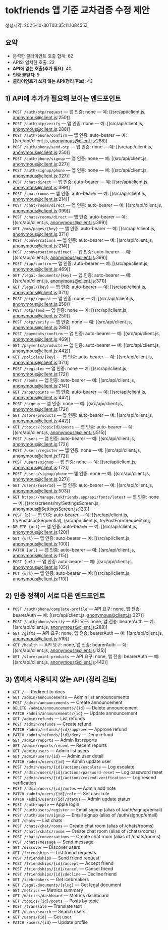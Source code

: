 # tokfriends 앱 기준 교차검증 수정 제안

생성시각: 2025-10-30T03:35:11.108455Z

## 요약

- 분석한 클라이언트 호출 합계: 62
- API와 일치한 호출: 22
- **API에 없는 호출(추가 필요)**: 40
- **인증 불일치**: 5
- **클라이언트가 쓰지 않는 API(정리 후보)**: 43

## 1) API에 추가가 필요해 보이는 엔드포인트

- `POST /auth/otp/request` — 앱 인증: none — 예: [(src/api/client.js, anonymous@client.js:250)]
- `POST /auth/otp/verify` — 앱 인증: none — 예: [(src/api/client.js, anonymous@client.js:288)]
- `POST /auth/phone/confirm` — 앱 인증: auto-bearer — 예: [(src/api/client.js, anonymous@client.js:288)]
- `POST /auth/phone/send-otp` — 앱 인증: none — 예: [(src/api/client.js, anonymous@client.js:250)]
- `POST /auth/phone/signup` — 앱 인증: none — 예: [(src/api/client.js, anonymous@client.js:327)]
- `POST /auth/signup/phone` — 앱 인증: none — 예: [(src/api/client.js, anonymous@client.js:327)]
- `POST /chat/direct` — 앱 인증: auto-bearer — 예: [(src/api/client.js, anonymous@client.js:399)]
- `POST /chat/rooms` — 앱 인증: auto-bearer — 예: [(src/api/client.js, anonymous@client.js:214)]
- `POST /chat/rooms/direct` — 앱 인증: auto-bearer — 예: [(src/api/client.js, anonymous@client.js:399)]
- `POST /chats/rooms/direct` — 앱 인증: auto-bearer — 예: [(src/api/client.js, anonymous@client.js:399)]
- `GET /cms/pages/{key}` — 앱 인증: auto-bearer — 예: [(src/api/client.js, anonymous@client.js:371)]
- `POST /conversations` — 앱 인증: auto-bearer — 예: [(src/api/client.js, anonymous@client.js:214)]
- `POST /conversations/direct` — 앱 인증: auto-bearer — 예: [(src/api/client.js, anonymous@client.js:399)]
- `POST /iap/confirm` — 앱 인증: auto-bearer — 예: [(src/api/client.js, anonymous@client.js:469)]
- `GET /legal-documents/{key}` — 앱 인증: auto-bearer — 예: [(src/api/client.js, anonymous@client.js:371)]
- `GET /legal/{key}` — 앱 인증: auto-bearer — 예: [(src/api/client.js, anonymous@client.js:371)]
- `POST /otp/request` — 앱 인증: none — 예: [(src/api/client.js, anonymous@client.js:250)]
- `POST /otp/send` — 앱 인증: none — 예: [(src/api/client.js, anonymous@client.js:250)]
- `POST /otp/verify` — 앱 인증: none — 예: [(src/api/client.js, anonymous@client.js:288)]
- `POST /payments/confirm` — 앱 인증: auto-bearer — 예: [(src/api/client.js, anonymous@client.js:469)]
- `GET /payments/products` — 앱 인증: auto-bearer — 예: [(src/api/client.js, anonymous@client.js:442)]
- `GET /policies/{key}` — 앱 인증: auto-bearer — 예: [(src/api/client.js, anonymous@client.js:371)]
- `POST /register` — 앱 인증: none — 예: [(src/api/client.js, anonymous@client.js:172)]
- `POST /rooms` — 앱 인증: auto-bearer — 예: [(src/api/client.js, anonymous@client.js:214)]
- `GET /shop/points` — 앱 인증: auto-bearer — 예: [(src/api/client.js, anonymous@client.js:442)]
- `POST /signup` — 앱 인증: none — 예: [(src/api/client.js, anonymous@client.js:172)]
- `GET /store/products` — 앱 인증: auto-bearer — 예: [(src/api/client.js, anonymous@client.js:442)]
- `GET /topics/{topicId}/posts` — 앱 인증: auto-bearer — 예: [(src/api/client.js, anonymous@client.js:515)]
- `POST /users` — 앱 인증: auto-bearer — 예: [(src/api/client.js, anonymous@client.js:172)]
- `POST /users/register` — 앱 인증: none — 예: [(src/api/client.js, anonymous@client.js:172)]
- `POST /users/signup` — 앱 인증: none — 예: [(src/api/client.js, anonymous@client.js:172)]
- `POST /users/signup/phone` — 앱 인증: none — 예: [(src/api/client.js, anonymous@client.js:327)]
- `GET /users/{userId}` — 앱 인증: auto-bearer — 예: [(src/api/client.js, anonymous@client.js:503)]
- `GET https://manage.tokfriends.app/api/fonts/latest` — 앱 인증: none — 예: [(src/screens/my/SettingsScreen.js, anonymous@SettingsScreen.js:123)]
- `POST {p}` — 앱 인증: auto-bearer — 예: [(src/api/client.js, tryPostJsonSequential), (src/api/client.js, tryPostFormSequential)]
- `DELETE {url}` — 앱 인증: auto-bearer — 예: [(src/api/client.js, anonymous@client.js:120)]
- `GET {url}` — 앱 인증: auto-bearer — 예: [(src/api/client.js, anonymous@client.js:100)]
- `PATCH {url}` — 앱 인증: auto-bearer — 예: [(src/api/client.js, anonymous@client.js:115)]
- `POST {url}` — 앱 인증: auto-bearer — 예: [(src/api/client.js, anonymous@client.js:105)]
- `PUT {url}` — 앱 인증: auto-bearer — 예: [(src/api/client.js, anonymous@client.js:110)]

## 2) 인증 정책이 서로 다른 엔드포인트

- `POST /auth/phone/complete-profile` — API 요구: none, 앱 전송: bearerAuth — 예: [(src/api/client.js, anonymous@client.js:327)]
- `POST /auth/phone/verify` — API 요구: none, 앱 전송: bearerAuth — 예: [(src/api/client.js, anonymous@client.js:288)]
- `GET /gifts` — API 요구: none, 앱 전송: bearerAuth — 예: [(src/api/client.js, anonymous@client.js:519)]
- `GET /health` — API 요구: none, 앱 전송: bearerAuth — 예: [(src/api/client.js, anonymous@client.js:125)]
- `GET /store/point-products` — API 요구: none, 앱 전송: bearerAuth — 예: [(src/api/client.js, anonymous@client.js:442)]

## 3) 앱에서 사용되지 않는 API (정리 검토)

- `GET /` — Redirect to docs
- `GET /admin/announcements` — Admin list announcements
- `POST /admin/announcements` — Create announcement
- `DELETE /admin/announcements/{id}` — Delete announcement
- `PATCH /admin/announcements/{id}` — Update announcement
- `GET /admin/refunds` — List refunds
- `POST /admin/refunds` — Create refund
- `PATCH /admin/refunds/{id}/approve` — Approve refund
- `PATCH /admin/refunds/{id}/deny` — Deny refund
- `GET /admin/reports` — Admin list reports
- `GET /admin/reports/recent` — Recent reports
- `GET /admin/users` — Admin list users
- `GET /admin/users/{id}` — Admin user detail
- `PATCH /admin/users/{id}` — Admin update user
- `POST /admin/users/{id}/actions/escalate` — Log escalate
- `POST /admin/users/{id}/actions/password-reset` — Log password reset
- `POST /admin/users/{id}/actions/resend-verification` — Log resend verification
- `POST /admin/users/{id}/notes` — Admin add note
- `PATCH /admin/users/{id}/role` — Set user role
- `PATCH /admin/users/{id}/status` — Admin update status
- `POST /auth/apple` — Apple login
- `POST /auth/users/register` — Email signup (alias of /auth/signup/email)
- `POST /auth/users/signup` — Email signup (alias of /auth/signup/email)
- `GET /chats` — List chats
- `POST /chats/chat/rooms` — Create chat room (alias of /chats/rooms)
- `POST /chats/chats/rooms` — Create chat room (alias of /chats/rooms)
- `POST /chats/conversations` — Create chat room (alias of /chats/rooms)
- `POST /chats/message` — Send message
- `GET /discover` — Discover users
- `GET /friendships` — List friend requests
- `POST /friendships` — Send friend request
- `POST /friendships/{id}/accept` — Accept friend
- `POST /friendships/{id}/cancel` — Cancel friend
- `POST /friendships/{id}/decline` — Decline friend
- `GET /icebreakers` — Get icebreakers
- `GET /legal-documents/{slug}` — Get legal document
- `GET /metrics` — Metrics summary
- `GET /metrics/dashboard` — Metrics dashboard
- `GET /topics/{id}/posts` — Posts by topic
- `POST /translate` — Translate text
- `GET /users/search` — Search users
- `GET /users/{id}` — Get user
- `PATCH /users/{id}` — Update profile
